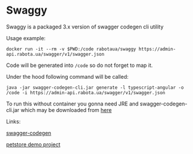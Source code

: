 # Swaggy

Swaggy is a packaged 3.x version of swagger codegen cli utility

Usage example:

```
docker run -it --rm -v $PWD:/code rabotaua/swaggy https://admin-api.rabota.ua/swagger/v1/swagger.json
```

Code will be generated into `/code` so do not forget to map it.

Under the hood following command will be called:

```
java -jar swagger-codegen-cli.jar generate -l typescript-angular -o /code -i https://admin-api.rabota.ua/swagger/v1/swagger.json
```

To run this without container you gonna need JRE and swagger-codegen-cli.jar which may be downloaded from [here](https://oss.sonatype.org/content/repositories/snapshots/io/swagger/swagger-codegen-cli/3.0.0-SNAPSHOT/)

Links:

[swagger-codegen](https://github.com/swagger-api/swagger-codegen)

[petstore demo project](https://github.com/swagger-api/swagger-codegen/tree/master/samples/client/petstore/typescript-angular-v4.3/npm)

